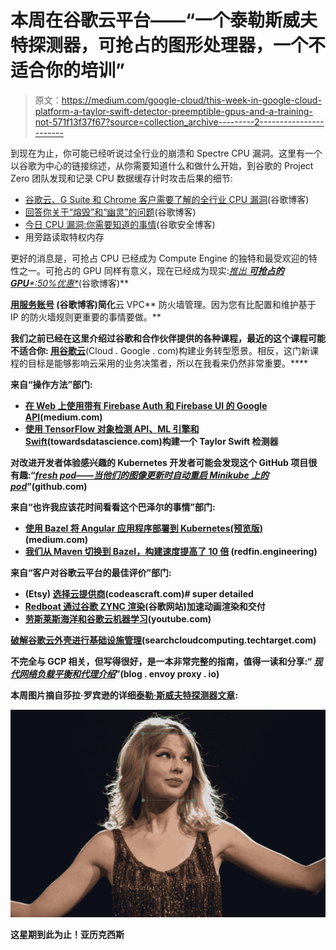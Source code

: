 # 本周在谷歌云平台——“一个泰勒斯威夫特探测器，可抢占的图形处理器，一个不适合你的培训”

> 原文：<https://medium.com/google-cloud/this-week-in-google-cloud-platform-a-taylor-swift-detector-preemptible-gpus-and-a-training-not-571f13f37f67?source=collection_archive---------2----------------------->

到现在为止，你可能已经听说过全行业的崩溃和 Spectre CPU 漏洞。这里有一个以谷歌为中心的链接综述，从你需要知道什么和做什么开始，到谷歌的 Project Zero 团队发现和记录 CPU 数据缓存计时攻击后果的细节:

*   [谷歌云、G Suite 和 Chrome 客户需要了解的全行业 CPU 漏洞](http://goo.gl/xmCq2N)(谷歌博客)
*   [回答你关于“熔毁”和“幽灵”的问题](http://goo.gl/11fdNQ)(谷歌博客)
*   [今日 CPU 漏洞:你需要知道的事情](http://goo.gl/nyGDB8)(谷歌安全博客)
*   用旁路读取特权内存

更好的消息是，可抢占 CPU 已经成为 Compute Engine 的独特和最受欢迎的特性之一。可抢占的 GPU 同样有意义，现在已经成为现实:*[*推出* ***可抢占的 GPU****:50%优惠*](http://goo.gl/fnhMW9)*(谷歌博客)**

**[用**服务账号**](http://goo.gl/ufEVBD) (谷歌博客)简化**云 VPC** 防火墙管理。因为您有比配置和维护基于 IP 的防火墙规则更重要的事情要做。**

**我们之前已经在这里介绍过谷歌和合作伙伴提供的各种课程，最近的这个课程可能不适合你: [**用谷歌云**](http://goo.gl/wMjzvj)**(Cloud . Google . com)构建业务转型愿景。相反，这门新课程的目标是能够影响云采用的业务决策者，所以在我看来仍然非常重要。****

****来自“操作方法”部门:****

*   ****[在 Web 上使用带有 Firebase Auth 和 Firebase UI 的 Google API](http://goo.gl/2CnG2N)(medium.com)****
*   ****[使用 TensorFlow 对象检测 API、ML 引擎和 Swift](http://goo.gl/Wspb9q)(towardsdatascience.com)构建一个 Taylor Swift 检测器****

****对改进开发者体验感兴趣的 Kubernetes 开发者可能会发现这个 GitHub 项目很有趣:“[*fresh pod——当他们的图像更新时自动重启 Minikube 上的 pod*](http://goo.gl/J8rKhr)”(github.com)****

****来自“也许我应该花时间看看这个巴泽尔的事情”部门:****

*   ****[使用 Bazel 将 Angular 应用程序部署到 Kubernetes(预览版)](http://goo.gl/v8ePey)(medium.com)****
*   ****[我们从 Maven 切换到 Bazel，构建速度提高了 10 倍](http://goo.gl/4R8Kr5) (redfin.engineering)****

****来自“客户对谷歌云平台的最佳评价”部门:****

*   ****(Etsy) [选择云提供商](http://goo.gl/XFYwvi)(codeascraft.com)# super detailed****
*   ****[Redboat 通过谷歌 ZYNC 渲染](http://goo.gl/1wznWW)(谷歌网站)加速动画渲染和交付****
*   ****[劳斯莱斯海洋和谷歌云机器学习](http://goo.gl/NWjrhH)(youtube.com)****

****[破解谷歌云外壳进行基础设施管理](http://goo.gl/vzbjv4)(searchcloudcomputing.techtarget.com)****

****不完全与 GCP 相关，但写得很好，是一本非常完整的指南，值得一读和分享:“ [*现代网络负载平衡和代理介绍*](http://goo.gl/mDp6mu)”(blog . envoy proxy . io)****

****本周图片摘自莎拉·罗宾逊的详细[泰勒·斯威夫特探测器文章](http://goo.gl/Wspb9q):****

****![](img/b4a8b7ba2e9cee1d778eaba9949e5487.png)****

****这星期到此为止！亚历克西斯****
